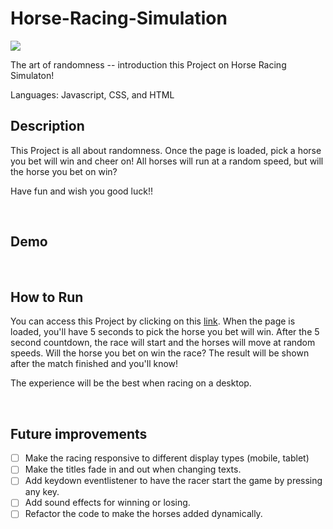 # Horse-Racing-Simulation

<img src="https://freesvg.org/img/race_horse.png">


The art of randomness -- introduction this Project on Horse Racing Simulaton!

Languages:  Javascript, CSS, and HTML 
<br>

## Description
This Project is all about randomness. Once the page is loaded, pick a horse you bet will win and cheer on! All horses will run at a random speed, but will the horse you bet on win?

Have fun and wish you good luck!!

<br>

## Demo


<br>

## How to Run
You can access this Project by clicking on this <a href="https://hujianni.github.io/Horse-Racing-Simulation/" target="_blank">link</a>. 
When the page is loaded, you'll have 5 seconds to pick the horse you bet will win. After the 5 second countdown, the race will start and the horses will move at random speeds. Will the horse you bet on win the race? The result will be shown after the match finished and you'll know!

The experience will be the best when racing on a desktop.

<br>

## Future improvements
- [ ] Make the racing responsive to different display types (mobile, tablet)
- [ ] Make the titles fade in and out when changing texts.
- [ ] Add keydown eventlistener to have the racer start the game by pressing any key.
- [ ] Add sound effects for winning or losing.
- [ ] Refactor the code to make the horses added dynamically.

<br>


